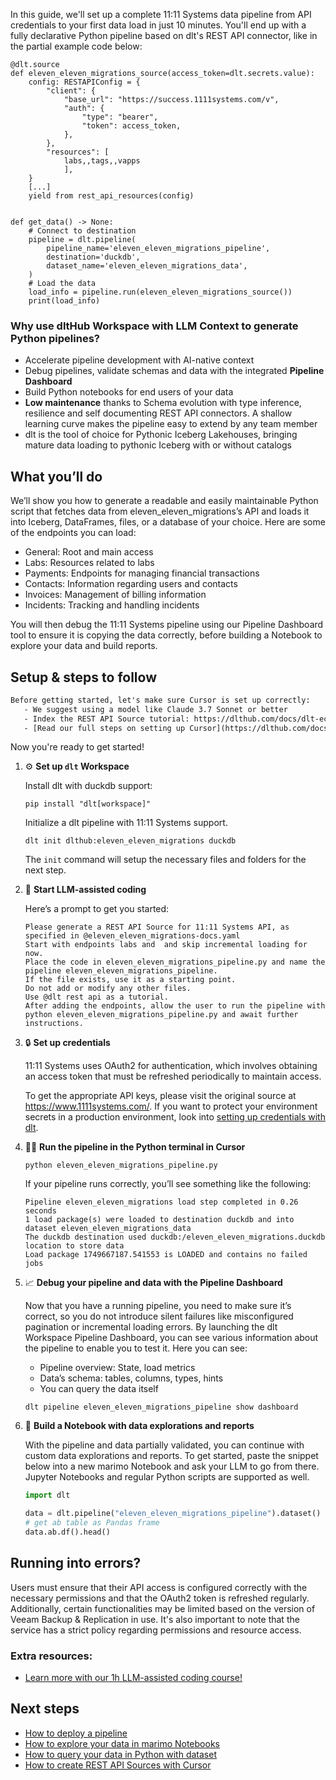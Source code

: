 In this guide, we'll set up a complete 11:11 Systems data pipeline from API credentials to your first data load in just 10 minutes. You'll end up with a fully declarative Python pipeline based on dlt's REST API connector, like in the partial example code below:

```python-outcome
@dlt.source
def eleven_eleven_migrations_source(access_token=dlt.secrets.value):
    config: RESTAPIConfig = {
        "client": {
            "base_url": "https://success.1111systems.com/v",
            "auth": {
                "type": "bearer",
                "token": access_token,
            },
        },
        "resources": [
            labs,,tags,,vapps
            ],
    }
    [...]
    yield from rest_api_resources(config)


def get_data() -> None:
    # Connect to destination
    pipeline = dlt.pipeline(
        pipeline_name='eleven_eleven_migrations_pipeline',
        destination='duckdb',
        dataset_name='eleven_eleven_migrations_data', 
    )
    # Load the data
    load_info = pipeline.run(eleven_eleven_migrations_source())
    print(load_info) 
```

### Why use dltHub Workspace with LLM Context to generate Python pipelines?

- Accelerate pipeline development with AI-native context
- Debug pipelines, validate schemas and data with the integrated **Pipeline Dashboard**
- Build Python notebooks for end users of your data
- **Low maintenance** thanks to Schema evolution with type inference, resilience and self documenting REST API connectors. A shallow learning curve makes the pipeline easy to extend by any team member
- dlt is the tool of choice for Pythonic Iceberg Lakehouses, bringing mature data loading to pythonic Iceberg with or without catalogs

## What you’ll do

We’ll show you how to generate a readable and easily maintainable Python script that fetches data from eleven_eleven_migrations’s API and loads it into Iceberg, DataFrames, files, or a database of your choice. Here are some of the endpoints you can load:

- General: Root and main access
- Labs: Resources related to labs
- Payments: Endpoints for managing financial transactions
- Contacts: Information regarding users and contacts
- Invoices: Management of billing information
- Incidents: Tracking and handling incidents

You will then debug the 11:11 Systems pipeline using our Pipeline Dashboard tool to ensure it is copying the data correctly, before building a Notebook to explore your data and build reports.

## Setup & steps to follow

```default
Before getting started, let's make sure Cursor is set up correctly:
   - We suggest using a model like Claude 3.7 Sonnet or better
   - Index the REST API Source tutorial: https://dlthub.com/docs/dlt-ecosystem/verified-sources/rest_api/ and add it to context as **@dlt rest api**
   - [Read our full steps on setting up Cursor](https://dlthub.com/docs/dlt-ecosystem/llm-tooling/cursor-restapi#23-configuring-cursor-with-documentation)
```

Now you're ready to get started!

1. ⚙️ **Set up `dlt` Workspace**
    
    Install dlt with duckdb support:
    ```shell
    pip install "dlt[workspace]"
    ```

    Initialize a dlt pipeline with 11:11 Systems support.
    ```shell
    dlt init dlthub:eleven_eleven_migrations duckdb
    ```

    The `init` command will setup the necessary files and folders for the next step.
    
2. 🤠 **Start LLM-assisted coding**
    
    Here’s a prompt to get you started:
    
    ```prompt
    Please generate a REST API Source for 11:11 Systems API, as specified in @eleven_eleven_migrations-docs.yaml 
    Start with endpoints labs and  and skip incremental loading for now. 
    Place the code in eleven_eleven_migrations_pipeline.py and name the pipeline eleven_eleven_migrations_pipeline. 
    If the file exists, use it as a starting point. 
    Do not add or modify any other files. 
    Use @dlt rest api as a tutorial. 
    After adding the endpoints, allow the user to run the pipeline with python eleven_eleven_migrations_pipeline.py and await further instructions.
    ```

    
3. 🔒 **Set up credentials** 
    
    11:11 Systems uses OAuth2 for authentication, which involves obtaining an access token that must be refreshed periodically to maintain access.
    
    To get the appropriate API keys, please visit the original source at https://www.1111systems.com/.
    If you want to protect your environment secrets in a production environment, look into [setting up credentials with dlt](https://dlthub.com/docs/walkthroughs/add_credentials).
    
4. 🏃‍♀️ **Run the pipeline in the Python terminal in Cursor**
    
    ```shell
    python eleven_eleven_migrations_pipeline.py
    ```
    
    If your pipeline runs correctly, you’ll see something like the following:
    
    ```shell
    Pipeline eleven_eleven_migrations load step completed in 0.26 seconds
    1 load package(s) were loaded to destination duckdb and into dataset eleven_eleven_migrations_data
    The duckdb destination used duckdb:/eleven_eleven_migrations.duckdb location to store data
    Load package 1749667187.541553 is LOADED and contains no failed jobs
    ```
    
5. 📈 **Debug your pipeline and data with the Pipeline Dashboard**

    Now that you have a running pipeline, you need to make sure it’s correct, so you do not introduce silent failures like misconfigured pagination or incremental loading errors. By launching the dlt Workspace Pipeline Dashboard, you can see various information about the pipeline to enable you to test it. Here you can see:
    - Pipeline overview: State, load metrics
    - Data’s schema: tables, columns, types, hints
    - You can query the data itself
    
    ```shell
    dlt pipeline eleven_eleven_migrations_pipeline show dashboard
    ```
    
6. 🐍 **Build a Notebook with data explorations and reports**

    With the pipeline and data partially validated, you can continue with custom data explorations and reports. To get started, paste the snippet below into a new marimo Notebook and ask your LLM to go from there. Jupyter Notebooks and regular Python scripts are supported as well.

    
    ```python
    import dlt

   data = dlt.pipeline("eleven_eleven_migrations_pipeline").dataset()
   # get ab table as Pandas frame
   data.ab.df().head()
    ```

## Running into errors?

Users must ensure that their API access is configured correctly with the necessary permissions and that the OAuth2 token is refreshed regularly. Additionally, certain functionalities may be limited based on the version of Veeam Backup & Replication in use. It's also important to note that the service has a strict policy regarding permissions and resource access.

### Extra resources:

- [Learn more with our 1h LLM-assisted coding course!](https://www.youtube.com/watch?v=GGid70rnJuM)

## Next steps

- [How to deploy a pipeline](https://dlthub.com/docs/walkthroughs/deploy-a-pipeline)
- [How to explore your data in marimo Notebooks](https://dlthub.com/docs/general-usage/dataset-access/marimo)
- [How to query your data in Python with dataset](https://dlthub.com/docs/general-usage/dataset-access/dataset)
- [How to create REST API Sources with Cursor](https://dlthub.com/docs/dlt-ecosystem/llm-tooling/cursor-restapi)

